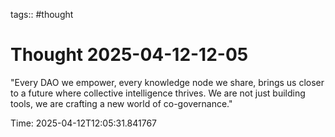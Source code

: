 tags:: #thought

# Thought 2025-04-12-12-05

"Every DAO we empower, every knowledge node we share, brings us closer to a future where collective intelligence thrives. We are not just building tools, we are crafting a new world of co-governance."

Time: 2025-04-12T12:05:31.841767
